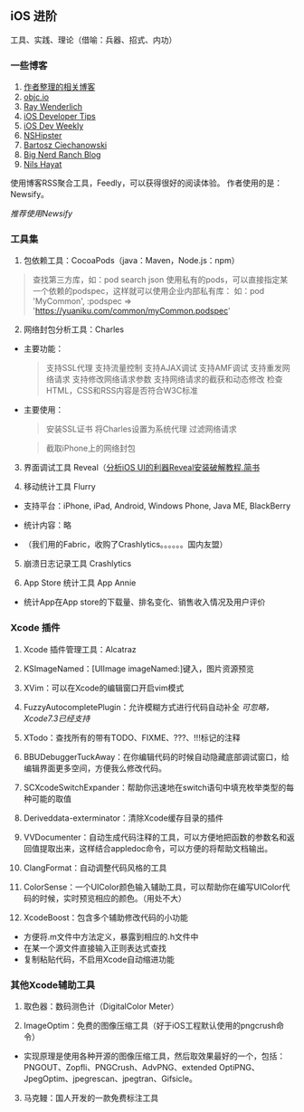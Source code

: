 ## iOS 进阶

工具、实践、理论（借喻：兵器、招式、内功）

### 一些博客

1. [作者整理的相关博客](https://github.com/tangqiaoboy/iOSBlogCN)
2. [objc.io](http://www.objc.io/)
3. [Ray Wenderlich](http://www.raywenderlich.com)
4. [iOS Developer Tips](http://iosdevelopertips.com)
5. [iOS Dev Weekly](http://iosdevweekly.com)
6. [NSHipster](http://nshipster.com/)
7. [Bartosz Ciechanowski](http://ciechanowski.me)
8. [Big Nerd Ranch Blog](http://blog.bignerdranch.com)
9. [Nils Hayat](http://nilsou.com)

使用博客RSS聚合工具，Feedly，可以获得很好的阅读体验。
作者使用的是：Newsify。

*推荐使用Newsify*

### 工具集

1. 包依赖工具：CocoaPods（java：Maven，Node.js：npm）
  > 查找第三方库，如：pod search json
  > 使用私有的pods，可以直接指定某一个依赖的podspec，这样就可以使用企业内部私有库：
  如：pod 'MyCommon', :podspec => 'https://yuaniku.com/common/myCommon.podspec'

2. 网络封包分析工具：Charles
  * 主要功能：
    > 支持SSL代理
    > 支持流量控制
    > 支持AJAX调试
    > 支持AMF调试
    > 支持重发网络请求
    > 支持修改网络请求参数
    > 支持网络请求的截获和动态修改
    > 检查HTML，CSS和RSS内容是否符合W3C标准

  * 主要使用：
    > 安装SSL证书
    > 将Charles设置为系统代理
    > 过滤网络请求

    > 截取iPhone上的网络封包

3. 界面调试工具 Reveal（[分析iOS UI的利器Reveal安装破解教程.简书](http://www.jianshu.com/p/0cc7089143a3)

4. 移动统计工具 Flurry
  * 支持平台：iPhone, iPad, Android, Windows Phone, Java ME, BlackBerry
  * 统计内容：略

  * （我们用的Fabric，收购了Crashlytics。。。。。。国内友盟）

5. 崩溃日志记录工具 Crashlytics

6. App Store 统计工具 App Annie
  * 统计App在App store的下载量、排名变化、销售收入情况及用户评价

### Xcode 插件

1. Xcode 插件管理工具：Alcatraz

2. KSImageNamed：[UIImage imageNamed:]键入，图片资源预览

3. XVim：可以在Xcode的编辑窗口开启vim模式

4. FuzzyAutocompletePlugin：允许模糊方式进行代码自动补全
*可忽略，Xcode7.3已经支持*

5. XTodo：查找所有的带有TODO、FIXME、???、!!!标记的注释

6. BBUDebuggerTuckAway：在你编辑代码的时候自动隐藏底部调试窗口，给编辑界面更多空间，方便我么修改代码。

7. SCXcodeSwitchExpander：帮助你迅速地在switch语句中填充枚举类型的每种可能的取值

8. Deriveddata-exterminator：清除Xcode缓存目录的插件

9. VVDocumenter：自动生成代码注释的工具，可以方便地把函数的参数名和返回值提取出来，这样结合appledoc命令，可以方便的将帮助文档输出。

10. ClangFormat：自动调整代码风格的工具

11. ColorSense：一个UIColor颜色输入辅助工具，可以帮助你在编写UIColor代码的时候，实时预览相应的颜色。（用处不大）

12. XcodeBoost：包含多个辅助修改代码的小功能
  * 方便将.m文件中方法定义，暴露到相应的.h文件中
  * 在某一个源文件直接输入正则表达式查找
  * 复制粘贴代码，不启用Xcode自动缩进功能

### 其他Xcode辅助工具

1. 取色器：数码测色计（DigitalColor Meter）

2. ImageOptim：免费的图像压缩工具（好于iOS工程默认使用的pngcrush命令）
  * 实现原理是使用各种开源的图像压缩工具，然后取效果最好的一个，包括：PNGOUT、Zopfli、PNGCrush、AdvPNG、extended OptiPNG、JpegOptim、jpegrescan、jpegtran、Gifsicle。

3. 马克鳗：国人开发的一款免费标注工具














###
